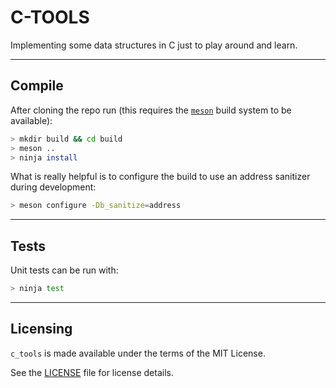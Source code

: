 # C-TOOLS

Implementing some data structures in C just to play around and learn.

***

## Compile

After cloning the repo run (this requires the [`meson`](https://mesonbuild.com/) build system to be available):

```sh
> mkdir build && cd build
> meson ..
> ninja install
```

What is really helpful is to configure the build to use an address sanitizer during development:

```sh
> meson configure -Db_sanitize=address
```

***

## Tests

Unit tests can be run with:

```sh
> ninja test 
```

***

## Licensing

`c_tools` is made available under the terms of the MIT License.

See the [LICENSE](LICENSE) file for license details.